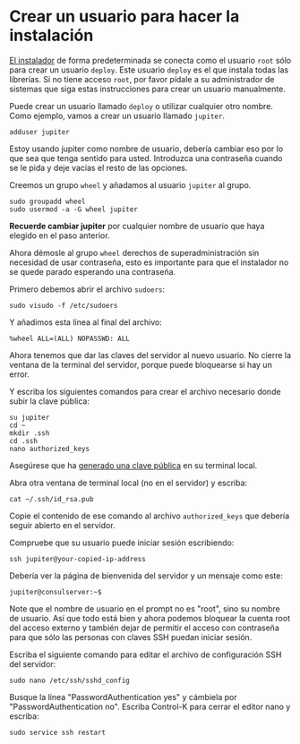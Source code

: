 # Crear un usuario para hacer la instalación

[El instalador](https://github.com/consul/installer) de forma predeterminada se conecta como el usuario `root` sólo para crear un usuario `deploy`. Este usuario `deploy` es el que instala todas las librerías. Si no tiene acceso `root`, por favor pídale a su administrador de sistemas que siga estas instrucciones para crear un usuario manualmente.

Puede crear un usuario llamado `deploy` o utilizar cualquier otro nombre. Como ejemplo, vamos a crear un usuario llamado `jupiter`.

  ```
  adduser jupiter
  ```

Estoy usando jupiter como nombre de usuario, debería cambiar eso por lo que sea que tenga sentido para usted. Introduzca una contraseña cuando se le pida y deje vacías el resto de las opciones.

Creemos un grupo `wheel` y añadamos al usuario `jupiter` al grupo.

  ```
  sudo groupadd wheel
  sudo usermod -a -G wheel jupiter
  ```

**Recuerde cambiar jupiter** por cualquier nombre de usuario que haya elegido en el paso anterior.

Ahora démosle al grupo `wheel` derechos de superadministración sin necesidad de usar contraseña, esto es importante para que el instalador no se quede parado esperando una contraseña.

Primero debemos abrir el archivo `sudoers`:

```
sudo visudo -f /etc/sudoers
```

Y añadimos esta línea al final del archivo:

```
%wheel ALL=(ALL) NOPASSWD: ALL
```

Ahora tenemos que dar las claves del servidor al nuevo usuario. No cierre la ventana de la terminal del servidor, porque puede bloquearse si hay un error.

Y escriba los siguientes comandos para crear el archivo necesario donde subir la clave pública:

```
su jupiter
cd ~
mkdir .ssh
cd .ssh
nano authorized_keys
```

Asegúrese que ha [generado una clave pública](generating_ssh_key.md) en su terminal local.

Abra otra ventana de terminal local (no en el servidor) y escriba:

```
cat ~/.ssh/id_rsa.pub
```

Copie el contenido de ese comando al archivo `authorized_keys` que debería seguir abierto en el servidor.

Compruebe que su usuario puede iniciar sesión escribiendo:

  ```
  ssh jupiter@your-copied-ip-address
  ```

Debería ver la página de bienvenida del servidor y un mensaje como este:

  ```
  jupiter@consulserver:~$
  ```

Note que el nombre de usuario en el prompt no es "root", sino su nombre de usuario. Así que todo está bien y ahora podemos bloquear la cuenta root del acceso externo y también dejar de permitir el acceso con contraseña para que sólo las personas con claves SSH puedan iniciar sesión.

Escriba el siguiente comando para editar el archivo de configuración SSH del servidor:

  ```
  sudo nano /etc/ssh/sshd_config
  ```

Busque la línea "PasswordAuthentication yes" y cámbiela por "PasswordAuthentication no". Escriba Control-K para cerrar el editor nano y escriba:

  ```
  sudo service ssh restart
  ```
